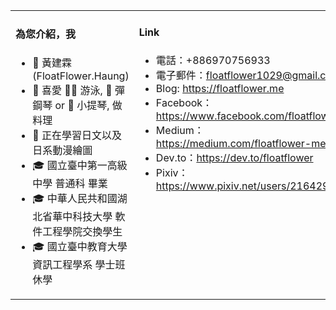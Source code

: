 <table><tr><td valign="top" width="60%">
  
#### 為您介紹，我
  
- 👨 黃建霖 (FloatFlower.Haung)
- 💙 喜愛 🏊‍♂️ 游泳, 🎹 彈鋼琴 or 🎻 小提琴, 做料理
- 🧠 正在學習日文以及日系動漫繪圖
- 🎓 國立臺中第一高級中學 普通科 畢業
- 🎓 中華人民共和國湖北省華中科技大學 軟件工程學院交換學生
- 🎓 國立臺中教育大學 資訊工程學系 學士班 休學


</td><td valign="top" width="40%">
  
#### Link

+ 電話：+886970756933
+ 電子郵件：floatflower1029@gmail.com
+ Blog: https://floatflower.me
+ Facebook：https://www.facebook.com/floatflower
+ Medium：https://medium.com/floatflower-me
+ Dev.to：https://dev.to/floatflower
+ Pixiv：https://www.pixiv.net/users/21642986

</td></tr></table>

